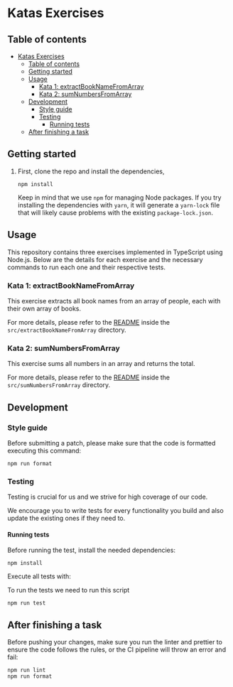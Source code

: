 # Katas Exercises

## Table of contents

- [Katas Exercises](#katas-exercises)
  - [Table of contents](#table-of-contents)
  - [Getting started](#getting-started)
  - [Usage](#usage)
    - [Kata 1: extractBookNameFromArray](#kata-1-extractbooknamefromarray)
    - [Kata 2: sumNumbersFromArray](#kata-2-sumnumbersfromarray)
  - [Development](#development)
    - [Style guide](#style-guide)
    - [Testing](#testing)
      - [Running tests](#running-tests)
  - [After finishing a task](#after-finishing-a-task)

## Getting started

1. First, clone the repo and install the dependencies,

   ```
   npm install
   ```

   Keep in mind that we use `npm` for managing Node packages. If you try installing the dependencies with `yarn`, it will generate a `yarn-lock` file that will likely cause problems with the existing `package-lock.json`.

## Usage

This repository contains three exercises implemented in TypeScript using Node.js. Below are the details for each exercise and the necessary commands to run each one and their respective tests.

### Kata 1: extractBookNameFromArray

This exercise extracts all book names from an array of people, each with their own array of books.

For more details, please refer to the [README](src/extractBookNameFromArray/README.md) inside the `src/extractBookNameFromArray` directory.

### Kata 2: sumNumbersFromArray

This exercise sums all numbers in an array and returns the total.

For more details, please refer to the [README](src/sumNumbersFromArray/README.md) inside the `src/sumNumbersFromArray` directory.

## Development

### Style guide

Before submitting a patch, please make sure that the code is formatted executing this command:

```
npm run format
```

### Testing

Testing is crucial for us and we strive for high coverage of our code.

We encourage you to write tests for every functionality you build and also update the existing ones if they need to.

#### Running tests

Before running the test, install the needed dependencies:

```
npm install
```

Execute all tests with:

To run the tests we need to run this script

```
npm run test
```

## After finishing a task

Before pushing your changes, make sure you run the linter and prettier to ensure the code follows the rules, or the CI pipeline will throw an error and fail:

```
npm run lint
npm run format
```
